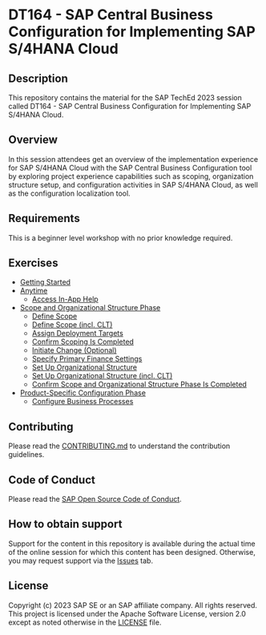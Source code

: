 # DT164 - SAP Central Business Configuration for Implementing SAP S/4HANA Cloud

## Description

This repository contains the material for the SAP TechEd 2023 session called DT164 - SAP Central Business Configuration for Implementing SAP S/4HANA Cloud.  

## Overview

In this session attendees get an overview of the implementation experience for SAP S/4HANA Cloud with the SAP Central Business Configuration tool by exploring project experience capabilities such as scoping, organization structure setup, and configuration activities in SAP S/4HANA Cloud, as well as the configuration localization tool.

## Requirements

This is a beginner level workshop with no prior knowledge required.

## Exercises

- [Getting Started](exercises/ex0/)
- [Anytime](exercises/ex1/)​
    - [Access In-App Help](exercises/ex1#exercise-11-sub-exercise-1-description)​
- [Scope and Organizational Structure Phase​](exercises/ex2/)
    - [Define Scope​](exercises/ex2#exercise-11-sub-exercise-2-description)
    - [Define Scope (incl. CLT)​](exercises/ex2#exercise-11-sub-exercise-2-description)
    - [Assign Deployment Targets​](exercises/ex2#exercise-11-sub-exercise-2-description)
    - [Confirm Scoping Is Completed](exercises/ex2#exercise-11-sub-exercise-2-description)​
    - [Initiate Change (Optional)​](exercises/ex2#exercise-11-sub-exercise-2-description)
    - [Specify Primary Finance Settings​](exercises/ex2#exercise-11-sub-exercise-2-description)
    - [Set Up Organizational Structure​](exercises/ex2#exercise-11-sub-exercise-2-description)
    - [Set Up Organizational Structure (incl. CLT)​](exercises/ex2#exercise-11-sub-exercise-2-description)
    - [Confirm Scope and Organizational Structure Phase Is Completed​](exercises/ex2#exercise-11-sub-exercise-2-description)
- [Product-Specific Configuration Phase​](exercises/ex3/)
    - [Configure Business Processes​](exercises/ex3#exercise-11-sub-exercise-3-description)

  
## Contributing
Please read the [CONTRIBUTING.md](./CONTRIBUTING.md) to understand the contribution guidelines.

## Code of Conduct
Please read the [SAP Open Source Code of Conduct](https://github.com/SAP-samples/.github/blob/main/CODE_OF_CONDUCT.md).

## How to obtain support

Support for the content in this repository is available during the actual time of the online session for which this content has been designed. Otherwise, you may request support via the [Issues](../../issues) tab.

## License
Copyright (c) 2023 SAP SE or an SAP affiliate company. All rights reserved. This project is licensed under the Apache Software License, version 2.0 except as noted otherwise in the [LICENSE](LICENSES/Apache-2.0.txt) file.
